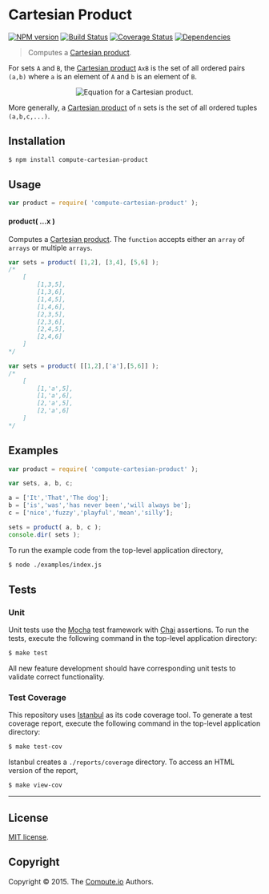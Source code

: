 Cartesian Product
===
[![NPM version][npm-image]][npm-url] [![Build Status][travis-image]][travis-url] [![Coverage Status][codecov-image]][codecov-url] [![Dependencies][dependencies-image]][dependencies-url]

> Computes a [Cartesian product](https://en.wikipedia.org/wiki/Cartesian_product).

For sets `A` and `B`, the [Cartesian product](https://en.wikipedia.org/wiki/Cartesian_product) `AxB` is the set of all ordered pairs `(a,b)` where `a` is an element of `A` and `b` is an element of `B`.

<div class="equation" align="center" data-raw-text="" data-equation="eq:cartesian_product">
	<img src="" alt="Equation for a Cartesian product.">
	<br>
</div>

More generally, a [Cartesian product](https://en.wikipedia.org/wiki/Cartesian_product) of `n` sets is the set of all ordered tuples `(a,b,c,...)`.


## Installation

``` bash
$ npm install compute-cartesian-product
```


## Usage

``` javascript
var product = require( 'compute-cartesian-product' );
```

#### product( ...x )

Computes a [Cartesian product](https://en.wikipedia.org/wiki/Cartesian_product). The `function` accepts either an `array` of `arrays` or multiple `arrays`.

``` javascript
var sets = product( [1,2], [3,4], [5,6] );
/*
	[
		[1,3,5],
		[1,3,6],
		[1,4,5],
		[1,4,6],
		[2,3,5],
		[2,3,6],
		[2,4,5],
		[2,4,6]
	]
*/

var sets = product( [[1,2],['a'],[5,6]] );
/*
	[
		[1,'a',5],
		[1,'a',6],
		[2,'a',5],
		[2,'a',6]
	]
*/
```


## Examples

``` javascript
var product = require( 'compute-cartesian-product' );

var sets, a, b, c;

a = ['It','That','The dog'];
b = ['is','was','has never been','will always be'];
c = ['nice','fuzzy','playful','mean','silly'];

sets = product( a, b, c );
console.dir( sets );
```

To run the example code from the top-level application directory,

``` bash
$ node ./examples/index.js
```


## Tests

### Unit

Unit tests use the [Mocha](http://mochajs.org/) test framework with [Chai](http://chaijs.com) assertions. To run the tests, execute the following command in the top-level application directory:

``` bash
$ make test
```

All new feature development should have corresponding unit tests to validate correct functionality.


### Test Coverage

This repository uses [Istanbul](https://github.com/gotwarlost/istanbul) as its code coverage tool. To generate a test coverage report, execute the following command in the top-level application directory:

``` bash
$ make test-cov
```

Istanbul creates a `./reports/coverage` directory. To access an HTML version of the report,

``` bash
$ make view-cov
```


---
## License

[MIT license](http://opensource.org/licenses/MIT).


## Copyright

Copyright &copy; 2015. The [Compute.io](http://compute-io.com) Authors.


[npm-image]: http://img.shields.io/npm/v/compute-cartesian-product.svg
[npm-url]: https://npmjs.org/package/compute-cartesian-product

[travis-image]: http://img.shields.io/travis/compute-io/cartesian-product/master.svg
[travis-url]: https://travis-ci.org/compute-io/cartesian-product

[codecov-image]: https://img.shields.io/codecov/c/github/compute-io/cartesian-product/master.svg
[codecov-url]: https://codecov.io/github/compute-io/cartesian-product?branch=master

[dependencies-image]: http://img.shields.io/david/compute-io/cartesian-product.svg
[dependencies-url]: https://david-dm.org/compute-io/cartesian-product

[dev-dependencies-image]: http://img.shields.io/david/dev/compute-io/cartesian-product.svg
[dev-dependencies-url]: https://david-dm.org/dev/compute-io/cartesian-product

[github-issues-image]: http://img.shields.io/github/issues/compute-io/cartesian-product.svg
[github-issues-url]: https://github.com/compute-io/cartesian-product/issues

